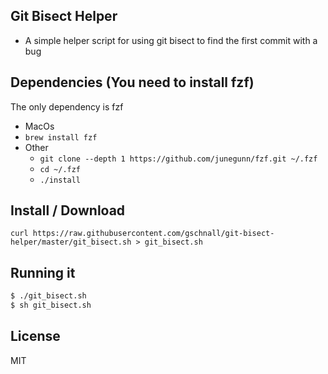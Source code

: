 ##  Git Bisect Helper
- A simple helper script for using git bisect to find the first commit with a bug

## Dependencies (You need to install fzf)

The only dependency is fzf 

- MacOs
 - `brew install fzf`
- Other
  - `git clone --depth 1 https://github.com/junegunn/fzf.git ~/.fzf`
  - `cd ~/.fzf`
  - `./install`

## Install / Download

```
curl https://raw.githubusercontent.com/gschnall/git-bisect-helper/master/git_bisect.sh > git_bisect.sh
```

## Running it

```bash
$ ./git_bisect.sh 
$ sh git_bisect.sh
```

## License

MIT
